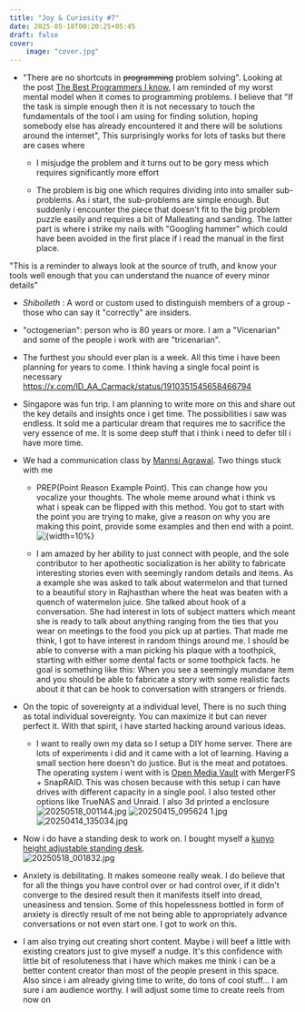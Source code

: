 ```yaml
---
title: "Joy & Curiosity #7"
date: 2025-05-18T00:20:25+05:45
draft: false
cover:
    image: "cover.jpg"
---
```


- "There are no shortcuts in ~~programming~~ problem solving". Looking at the post [The Best Programmers I know](https://endler.dev/2025/best-programmers/), I am reminded of my worst mental model when it comes to programming problems. I believe that "If the task is simple enough then it is not necessary to touch the fundamentals of the tool i am using for finding solution, hoping somebody else has already encountered it and there will be solutions around the internet", This surprisingly works for lots of tasks but there are cases where
  - I misjudge the problem and it turns out to be gory mess which requires significantly more effort

  - The problem is big one which requires dividing into into smaller sub-problems. As i start, the sub-problems are simple enough. But suddenly i encounter the piece that doesn't fit to the big problem puzzle easily and requires a bit of Malleating and sanding.
    The latter part is where i strike my nails with "Googling hammer" which could have been avoided in the first place if i read the manual in the first place.

"This is a reminder to always look at the source of truth, and know your tools well enough that you can understand the nuance of every minor details"

- *Shibolleth* : A word or custom used to distinguish members of a group - those who can say it "correctly" are insiders.

- "octogenerian": person who is 80 years or more. I am a "Vicenarian" and some of the people i work with are "tricenarian".

- The furthest you should ever plan is a week. All this time i have been planning for years to come. I think having a single focal point is necessary  
  https://x.com/ID_AA_Carmack/status/1910351545658466794

- Singapore was fun trip. I am planning to write more on this and share out the key details and insights once i get time. The possibilities i saw was endless. It sold me a particular dream that requires me to sacrifice the very essence of me. It is some deep stuff that i think i need to defer till i have more time.

- We had a communication class by [Mannsi Agrawal](https://www.linkedin.com/in/mannsi-agrawal/). Two things stuck with me
  - PREP(Point Reason Example Point). This can change how you vocalize your thoughts. The whole meme around what i think vs what i speak can be flipped with this method. You got to start with the point you are trying to make, give a reason on why you are making this point, provide some examples and then end with a point.  
  ![{width=10%}](./images/a53a4753f9c77d0031d4cdc840661fe6546baf70.png "wikilink")

  - I am amazed by her ability to just connect with people, and the sole contributor to her apotheotic socialization is her ability to fabricate interesting stories even with seemingly random details and items. As a example she was asked to talk about watermelon and that turned to a beautiful story in Rajhasthan where the heat was beaten with a quench of watermelon juice. She talked about hook of a conversation. She had interest in lots of subject matters which meant she is ready to talk about anything ranging from the ties that you wear on meetings to the food you pick up at parties.
    That made me think, I got to have interest in random things around me. I should be able to converse with a man picking his plaque with a toothpick, starting with either some dental facts or some toothpick facts. he goal is something like this: When you see a seemingly mundane item and you should be able to fabricate a story with some realistic facts about it that can be hook to conversation with strangers or friends.

- On the topic of sovereignty at a individual level, There is no such thing as total individual sovereignty. You can maximize it but can never perfect it. With that spirit, i have started hacking around various ideas.

  - I want to really own my data so I setup a DIY home server. There are lots of experiments i did and it came with a lot of learning. Having a small section here doesn't do justice. But is the meat and potatoes. The operating system i went with is [Open Media Vault](https://www.openmediavault.org/) with MergerFS + SnapRAID. This was chosen because with this setup i can have drives with different capacity in a single pool. I also tested other options like TrueNAS and Unraid. I also 3d printed a enclosure
    ![20250518_001144.jpg](./images/16243d19a6b288f9d53b477024802420c6978fb3.jpg "wikilink")
    ![20250415_095624 1.jpg](./images/aa8fcf2298139bccb59f652bd24d2b78fbd9d713.jpg "wikilink")
    ![20250414_135034.jpg](./images/1262e7a0e91124a9e837bc648bf14118416109b4.jpg "wikilink")

- Now i do have a standing desk to work on. I bought myself a [kunyo height adjustable standing desk](https://www.daraz.com.np/products/kunyo-electric-height-adjustable-standing-table-desk-frame-i128163103-s1035255710.html).  
  ![20250518_001832.jpg](./images/fcf43894b4b9ddb8909dc360b9d9495cd3f3c1d5.jpg "wikilink")

- Anxiety is debilitating. It makes someone really weak. I do believe that for all the things you have control over or had control over, if it didn't converge to the desired result then it manifests itself into dread, uneasiness and tension. Some of this hopelessness bottled in form of anxiety is directly result of me not being able to appropriately advance conversations or not even start one. I got to work on this.

- I am also trying out creating short content. Maybe i will beef a little with existing creators just to give myself a nudge. It's this confidence with little bit of resoluteness that i have which makes me think i can be a better content creator than most of the people present in this space. Also since i am already giving time to write, do tons of cool stuff... I am sure i am audience worthy. I will adjust some time to create reels from now on
